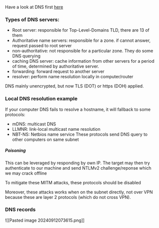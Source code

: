 
Have a look at DNS first [here](obsidian://open?vault=Obsidian%20Vault&file=Network%2FDNS%20and%20BGP)

### Types of DNS servers:
- Root server: responsible for Top-Level-Domains TLD, there are 13 of them
- Authoritative name servers: responsible for a zone. if cannot answer, request passed to root server
- non-authoritative: not responsible for a particular zone. They do some DNS querying
- caching DNS server: cache information from other servers for a period of time, determined by authoritative server.
- forwarding: forward request to another server
- resolver: perform name resolution locally in computer/router


DNS mainly unencrypted, but now TLS (DOT) or https (DOH) applied.

### Local DNS resolution example

If your computer DNS fails to resolve a hostname, it will fallback to some protocols:
- mDNS: multicast DNS
- LLMNR: link-local multicast name resolution
- NBT-NS: Netbios name service
These protocols send DNS query to other computers on same subnet

##### Poisoning
This can be leveraged by responding by own IP. The target may then try authenticate to our machine and send NTLMv2 challenge/reponse which we may crack offline

To mitigate these MITM attacks, these protocols should be disabled

Moreover, these attacks works when on the subnet directly, not over VPN because these are layer 2 protocols (which do not cross VPN).
### DNS records

![[Pasted image 20240912073615.png]]